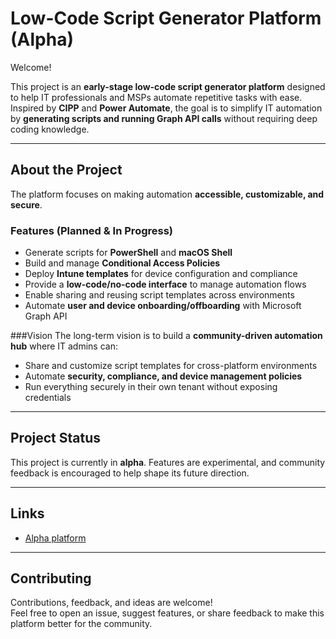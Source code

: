 #  Low-Code Script Generator Platform (Alpha)

Welcome! 

This project is an **early-stage low-code script generator platform** designed to help IT professionals and MSPs automate repetitive tasks with ease.  
Inspired by **CIPP** and **Power Automate**, the goal is to simplify IT automation by **generating scripts and running Graph API calls** without requiring deep coding knowledge.  

---

## About the Project
The platform focuses on making automation **accessible, customizable, and secure**.  

### Features (Planned & In Progress)
- Generate scripts for **PowerShell** and **macOS Shell**  
- Build and manage **Conditional Access Policies**  
- Deploy **Intune templates** for device configuration and compliance  
- Provide a **low-code/no-code interface** to manage automation flows  
- Enable sharing and reusing script templates across environments  
- Automate **user and device onboarding/offboarding** with Microsoft Graph API  

###Vision
The long-term vision is to build a **community-driven automation hub** where IT admins can:  
- Share and customize script templates for cross-platform environments  
- Automate **security, compliance, and device management policies**  
- Run everything securely in their own tenant without exposing credentials  

---

## Project Status
This project is currently in **alpha**. Features are experimental, and community feedback is encouraged to help shape its future direction.  

---

##  Links
-  [Alpha platform](https://siminiraah.org/)  

---

## Contributing
Contributions, feedback, and ideas are welcome!  
Feel free to open an issue, suggest features, or share feedback to make this platform better for the community.

